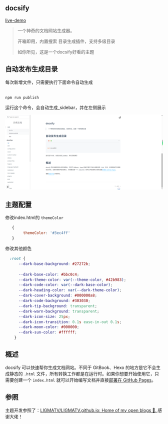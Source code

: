 ## docsify

[live-demo](https://sweetwisdom.github.io/docify-theme-nice/#/)
> 一个神奇的文档网站生成器。
>
> 开箱即用，内置搜索 目录生成插件，支持多级目录
>
> 如你所见，这是一个docsify好看的主题

## 自动发布生成目录

每次新增文件，只需要执行下面命令自动生成

```sh

npm run publish


```
运行这个命令，会自动生成_sidebar，并在左侧展示



![image-20240619171006374](./docs//.imgs/image-20240619171006374.png)



## 主题配置

修改index.html的 `themeColor`

```js
   {
        themeColor: '#3ec4ff'
   }
```

修改其他颜色

```css
  :root {
      --dark-base-background: #27272b;
  
      --dark-base-color: #bbc0c4;
      --dark-theme-color: var(--theme-color, #42b983);
      --dark-code-color: var(--dark-base-color);
      --dark-heading-color: var(--dark-theme-color);
      --dark-cover-background: #000000a8;
      --dark-code-background: #303030;
      --dark-tip-background: transparent;
      --dark-warn-background: transparent;
      --dark-icon-size: 25px;
      --dark-icon-transition: 0.1s ease-in-out 0.1s;
      --dark-moon-color: #000000;
      --dark-sun-color: #ffffff;
    }
```



## 概述

docsify 可以快速帮你生成文档网站。不同于 GitBook、Hexo 的地方是它不会生成静态的 `.html` 文件，所有转换工作都是在运行时。如果你想要开始使用它，只需要创建一个 `index.html` 就可以开始编写文档并直接[部署在 GitHub Pages](zh-cn/deploy.md)。



## 参照

主题开发参照了：[LIGMATV/LIGMATV.github.io: Home of my open blogs 📖.](https://github.com/LIGMATV/LIGMATV.github.io),感谢大佬！

